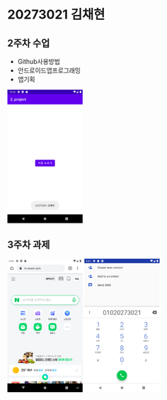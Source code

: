 # 20273021 김채현

## 2주차  수업
  - Github사용방법
  - 안드로이드앱프로그래밍
  - 앱기획

<img width="170" height="300" src="./png/2주차 과제 스크린샷.png"></img>

## 3주차 과제
<img width="170" height="300" src="./png/3주차 과제 스크린샷 네이버.png"></img>
<img width="170" height="300" src="./png/3주차 과제 스크린샷 전화번호.png"></img>
